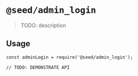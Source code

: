 # `@seed/admin_login`

> TODO: description

## Usage

```
const adminLogin = require('@seed/admin_login');

// TODO: DEMONSTRATE API
```
